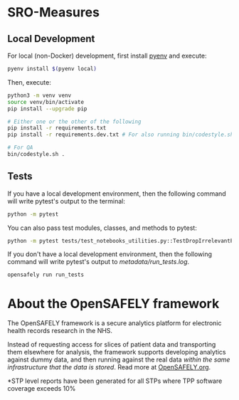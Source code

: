 # SRO-Measures

## Local Development

For local (non-Docker) development, first install [pyenv][] and execute:

```sh
pyenv install $(pyenv local)
```

Then, execute:

```sh
python3 -m venv venv
source venv/bin/activate
pip install --upgrade pip

# Either one or the other of the following
pip install -r requirements.txt
pip install -r requirements.dev.txt # For also running bin/codestyle.sh

# For QA
bin/codestyle.sh .
```
[pyenv]: https://github.com/pyenv/pyenv

## Tests

If you have a local development environment,
then the following command will write pytest's output to the terminal:

```sh
python -m pytest
```

You can also pass test modules, classes, and methods to pytest:

```sh
python -m pytest tests/test_notebooks_utilities.py::TestDropIrrelevantPractices::test_irrelevant_practices_dropped
```

If you don't have a local development environment,
then the following command will write pytest's output to *metadata/run_tests.log*.

```sh
opensafely run run_tests
```

# About the OpenSAFELY framework

The OpenSAFELY framework is a secure analytics platform for
electronic health records research in the NHS.

Instead of requesting access for slices of patient data and
transporting them elsewhere for analysis, the framework supports
developing analytics against dummy data, and then running against the
real data *within the same infrastructure that the data is stored*.
Read more at [OpenSAFELY.org](https://opensafely.org). 

*STP level reports have been generated for all STPs where TPP software coverage exceeds 10%
